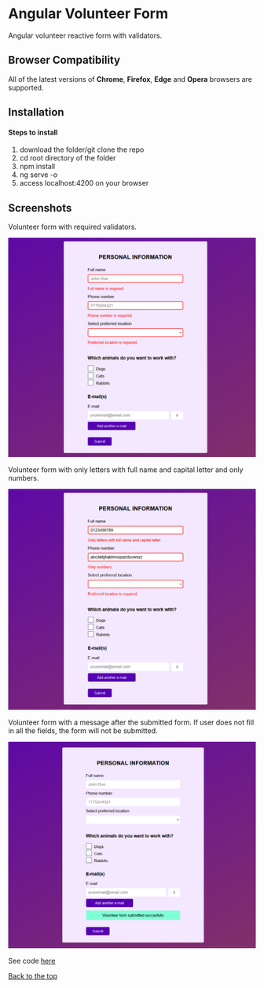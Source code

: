 # Angular Volunteer Form 

Angular volunteer reactive form with validators.

## Browser Compatibility

All of the latest versions of <b>Chrome</b>, <b>Firefox</b>, <b>Edge</b> and <b>Opera</b> browsers are supported.

## Installation

#### Steps to install

<ol>
  <li>download the folder/git clone the repo</li>
  <li>cd root directory of the folder</li>
  <li>npm install</li>
  <li>ng serve -o</li>
  <li>access localhost:4200 on your browser</li>
</ol>

## Screenshots

Volunteer form with required validators.

![](screenshots/required.png)

Volunteer form with only letters with full name and capital letter and only numbers.

![](screenshots/only.png)

Volunteer form with a message after the submitted form. If user does not fill in all the fields, the form will not be submitted.

![](screenshots/submit.png)

See code <a href="https://github.com/veronikagregorec/angular-volunteer-form/tree/main/src/app" target="_blank">here</a>

[Back to the top](#angular-volunteer-form )
